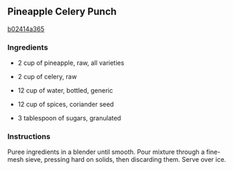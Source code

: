 ## Pineapple Celery Punch

[b02414a365](http://www.food.com/recipe/pineapple-celery-punch-146803)

### Ingredients

 - 2 cup of pineapple, raw, all varieties

 - 2 cup of celery, raw

 - 12 cup of water, bottled, generic

 - 12 cup of spices, coriander seed

 - 3 tablespoon of sugars, granulated

### Instructions

Puree ingredients in a blender until smooth. Pour mixture through a fine-mesh sieve, pressing hard on solids, then discarding them. Serve over ice.